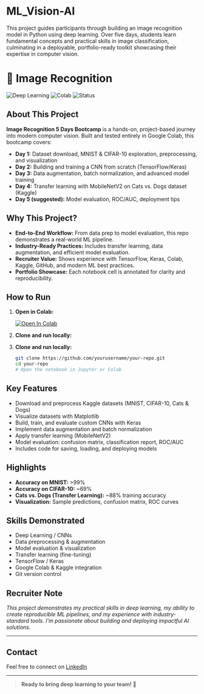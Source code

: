 # ML_Vision-AI
This project guides participants through building an image recognition model in Python using deep learning. Over five days, students learn fundamental concepts and practical skills in image classification, culminating in a deployable, portfolio-ready toolkit showcasing their expertise in computer vision.




# 🚀 Image Recognition 

![Deep Learning](https://img.shields.io/badge/DeepLearning-TensorFlow-green?style=flat-square)
![Colab](https://img.shields.io/badge/Google-Colab-yellow?logo=google-colab&style=flat-square)
![Status](https://img.shields.io/badge/Status-Completed-blue?style=flat-square)

## About This Project

**Image Recognition 5 Days Bootcamp** is a hands-on, project-based journey into modern computer vision. Built and tested entirely in Google Colab, this bootcamp covers:

- **Day 1:** Dataset download, MNIST & CIFAR-10 exploration, preprocessing, and visualization
- **Day 2:** Building and training a CNN from scratch (TensorFlow/Keras)
- **Day 3:** Data augmentation, batch normalization, and advanced model training
- **Day 4:** Transfer learning with MobileNetV2 on Cats vs. Dogs dataset (Kaggle)
- **Day 5 (suggested):** Model evaluation, ROC/AUC, deployment tips

## Why This Project?
- **End-to-End Workflow:** From data prep to model evaluation, this repo demonstrates a real-world ML pipeline.
- **Industry-Ready Practices:** Includes transfer learning, data augmentation, and efficient model evaluation.
- **Recruiter Value:** Shows experience with TensorFlow, Keras, Colab, Kaggle, GitHub, and modern ML best practices.
- **Portfolio Showcase:** Each notebook cell is annotated for clarity and reproducibility.

## How to Run

1. **Open in Colab:**  

   [![Open In Colab](https://colab.research.google.com/assets/colab-badge.svg)](https://colab.research.google.com/github/sujal290/models/blob/main/image_recognition_5days_bootcamp.ipynb)

2. **Clone and run locally:**  

3. **Clone and run locally:**  
   ```bash
   git clone https://github.com/yourusername/your-repo.git
   cd your-repo
   # Open the notebook in Jupyter or Colab
   ```

## Key Features

- Download and preprocess Kaggle datasets (MNIST, CIFAR-10, Cats & Dogs)
- Visualize datasets with Matplotlib
- Build, train, and evaluate custom CNNs with Keras
- Implement data augmentation and batch normalization
- Apply transfer learning (MobileNetV2)
- Model evaluation: confusion matrix, classification report, ROC/AUC
- Includes code for saving, loading, and deploying models

## Highlights

- **Accuracy on MNIST:** >99%
- **Accuracy on CIFAR-10:** ~69%
- **Cats vs. Dogs (Transfer Learning):** ~88% training accuracy
- **Visualization:** Sample predictions, confusion matrix, ROC curves

## Skills Demonstrated

- Deep Learning / CNNs
- Data preprocessing & augmentation
- Model evaluation & visualization
- Transfer learning (fine-tuning)
- TensorFlow / Keras
- Google Colab & Kaggle integration
- Git version control

## Recruiter Note

*This project demonstrates my practical skills in deep learning, my ability to create reproducible ML pipelines, and my experience with industry-standard tools. I'm passionate about building and deploying impactful AI solutions.*


---

## Contact
Feel free to connect on [LinkedIn](https://www.linkedin.com/in/sujal-2009dtu/)

---

> **Ready to bring deep learning to your team! 🚀**
